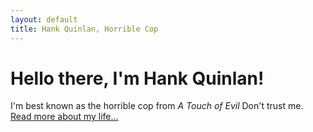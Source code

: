 ```yaml
---
layout: default
title: Hank Quinlan, Horrible Cop
---
```

<div class="blurb">
	<h1>Hello there, I'm Hank Quinlan!</h1>
	<p>I'm best known as the horrible cop from <em>A Touch of Evil</em> Don't trust me. <a href="/about">Read more about my life...</a></p>
</div><!-- /.blurb -->
